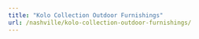 ```yaml
---
title: "Kolo Collection Outdoor Furnishings"
url: /nashville/kolo-collection-outdoor-furnishings/
---
```

